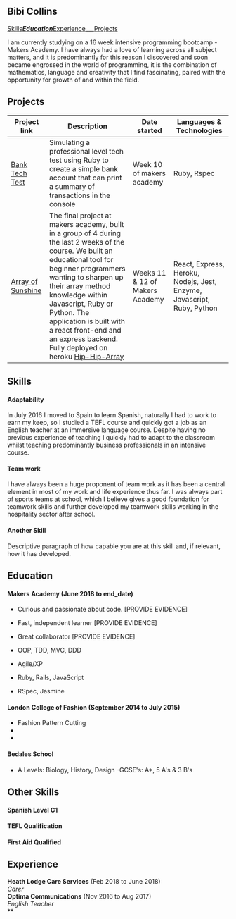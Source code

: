 ## Bibi Collins
[Skills](#skills)___[Education](#education)___[Experience](#experience)___[Projects](#projects)

I am currently studying on a 16 week intensive programming bootcamp - Makers Academy.
I have always had a love of learning across all subject matters, and it is predominantly for this reason I discovered and soon became engrossed in the world of programming, it is the combination of mathematics, language and creativity that I find fascinating, paired with the opportunity for growth of and within the field.

## Projects
| Project link | Description | Date started | Languages & Technologies | 
|--------------|-------------|--------------|--------------------------|
| [Bank Tech Test](https://github.com/bibicollins/Bank_tech_test) | Simulating a professional level tech test using Ruby to create a simple bank account that can print a summary of transactions in the console | Week 10 of makers academy | Ruby, Rspec | 
| [Array of Sunshine](https://github.com/bibicollins/array_of_sunshine) | The final project at makers academy, built in a group of 4 during the last 2 weeks of the course. We built an educational tool for beginner programmers wanting to sharpen up their array method knowledge within Javascript, Ruby or Python. The application is built with a react front-end and an express backend. Fully deployed on heroku [Hip-Hip-Array](https://hip-hip-array.herokuapp.com/) | Weeks 11 & 12 of Makers Academy | React, Express, Heroku, Nodejs, Jest, Enzyme, Javascript, Ruby, Python | 

## Skills

#### Adaptability
In July 2016 I moved to Spain to learn Spanish, naturally I had to work to earn my keep, so I studied a TEFL course and quickly got a job as an English teacher at an immersive language course. Despite having no previous experience of teaching I quickly had to adapt to the classroom whilst teaching predominantly business professionals in an intensive course.

#### Team work
I have always been a huge proponent of team work as it has been a central element in most of my work and life experience thus far. I was always part of sports teams at school, which I believe gives a good foundation for teamwork skills and further developed my teamwork skills working in the hospitality sector after school.


#### Another Skill

Descriptive paragraph of how capable you are at this skill and, if relevant, how it has developed.


## Education

#### Makers Academy (June 2018 to end_date)

- Curious and passionate about code. [PROVIDE EVIDENCE]
- Fast, independent learner [PROVIDE EVIDENCE]
- Great collaborator [PROVIDE EVIDENCE]

- OOP, TDD, MVC, DDD
- Agile/XP
- Ruby, Rails, JavaScript
- RSpec, Jasmine

#### London College of Fashion (September 2014 to July 2015)

- Fashion Pattern Cutting
-
-
#### Bedales School
- A Levels: Biology, History, Design
-GCSE's: A*, 5 A's & 3 B's

## Other Skills

#### Spanish Level C1
#### TEFL Qualification
#### First Aid Qualified
####




## Experience

**Heath Lodge Care Services** (Feb 2018 to June 2018)    
*Carer*  
**Optima Communications** (Nov 2016 to Aug 2017)   
*English Teacher*  
**
